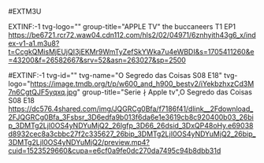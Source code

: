 #EXTM3U

EXTINF:-1 tvg-logo="" group-title="APPLE TV" the buccaneers T1 EP1
https://be6721.rcr72.waw04.cdn112.com/hls2/02/04971/6znhyith43g6_x/index-v1-a1.m3u8?t=CcgkQMisMjEUjQI3jEKMr9WmTyZefSkYWka7u4eWBDI&s=1705411260&e=43200&f=26582667&srv=52&asn=263027&sp=2500

#EXTINF:-1 tvg-id="" tvg-name="O Segredo das Coisas S08 E18" tvg-logo="https://image.tmdb.org/t/p/w600_and_h900_bestv2/iYekbzhxzCd3M7n6CgtQJF5yqxq.jpg" group-title="Serie ∤ Apple tv",O Segredo das Coisas S08 E18
https://dc576.4shared.com/img/JQGRCg0Bfa/f7186f41/dlink__2Fdownload_2FJQGRCg0Bfa_3Fsbsr_3D6edfa9b013f6da6e1e3619cb8c920400b03_26bip_3DMTg2LjI0OS4yNDYuMjQ2_26lgfp_3D66_26dsid_3DxQP48oHy.e69038d8932cec8a3cbbc27f2c335627_26bip_3DMTg2LjI0OS4yNDYuMjQ2_26bip_3DMTg2LjI0OS4yNDYuMjQ2/preview.mp4?cuid=1523529660&cupa=e6cf0a9fe0dc270da7495c94b8dbb31d
